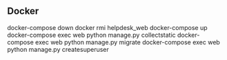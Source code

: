 ## Docker 
docker-compose down
docker rmi helpdesk_web
docker-compose up
docker-compose exec web python manage.py collectstatic
docker-compose exec web python manage.py migrate
docker-compose exec web python manage.py createsuperuser


